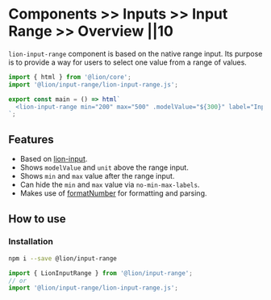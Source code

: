 # Components >> Inputs >> Input Range >> Overview ||10

`lion-input-range` component is based on the native range input.
Its purpose is to provide a way for users to select one value from a range of values.

```js script
import { html } from '@lion/core';
import '@lion/input-range/lion-input-range.js';
```

```js preview-story
export const main = () => html`
  <lion-input-range min="200" max="500" .modelValue="${300}" label="Input range"></lion-input-range>
`;
```

## Features

- Based on [lion-input](/docs/components/inputs/input/overview/).
- Shows `modelValue` and `unit` above the range input.
- Shows `min` and `max` value after the range input.
- Can hide the `min` and `max` value via `no-min-max-labels`.
- Makes use of [formatNumber](/docs/systems/localize/numbers/) for formatting and parsing.

## How to use

### Installation

```bash
npm i --save @lion/input-range
```

```js
import { LionInputRange } from '@lion/input-range';
// or
import '@lion/input-range/lion-input-range.js';
```

